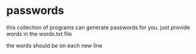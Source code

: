 # passwords
this collection of programs can generate passwords for you. just provide words in the words.txt file

the words should be on each new line
